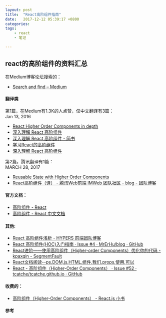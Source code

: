 ```yaml
---
layout: post
title:  "React高阶组件指南"
date:   2017-12-12 05:39:17 +0800
categories:  
tags: 
    - react
    - 笔记

---
```


## react的高阶组件的资料汇总 ##


在Medium博客论坛搜索的：  

* [Search and find – Medium](https://medium.com/search?q=higher-order-components) 

#### 翻译类 ####

第1篇，在Medium有1.3K的人点赞，仅中文翻译有3篇：  
Jan 13, 2016

* [React Higher Order Components in depth](https://medium.com/@franleplant/react-higher-order-components-in-depth-cf9032ee6c3e)
* [深入理解 React 高阶组件](https://zhuanlan.zhihu.com/p/24776678)
* [深入理解 React 高阶组件 - 简书](http://www.jianshu.com/p/0aae7d4d9bc1)
* [学习React的高阶组件](http://www.59m59s.com/blog/xue-xi-reactde-gao-jie-zu-jian/)
* [深入理解 React 高阶组件](https://qianduan.group/posts/59977ed1b963854f926add05)


第2篇，腾讯翻译有1篇：  
MARCH 28, 2017  

* [Reusable State with Higher Order Components](https://daveceddia.com/extract-state-with-higher-order-components/)
* [React高阶组件（译） - 腾讯Web前端 IMWeb 团队社区 - blog - 团队博客](http://imweb.io/topic/5907038a2739bbed32f60dad)



#### 官方文档： ####

* [高阶组件 - React](https://discountry.github.io/react/docs/higher-order-components.html)
* [高阶组件 - React 中文文档](http://www.css88.com/react/docs/higher-order-components.html)

#### 其他: ####

* [React 高阶组件浅析 - HYPERS 前端团队博客](http://blog.hypers.io/2017/08/24/react-hoc-simple-analysis/)
* [React 高阶组件(HOC)入门指南 · Issue #4 · MrErHu/blog · GitHub](https://github.com/MrErHu/blog/issues/4)
* [React进阶——使用高阶组件（Higher-order Components）优化你的代码 - kpaxqin - SegmentFault](https://segmentfault.com/a/1190000004598113)
* [React文档阅读--ps,DOM,js,HTML,组件,我们,props,使用,可以](http://www.bijishequ.com/detail/262287?p=70)
* [React - 高阶组件（Higher-Order Components） · Issue #52 · tcatche/tcatche.github.io · GitHub](https://github.com/tcatche/tcatche.github.io/issues/52)

#### 收费的： ####

* [高阶组件（Higher-Order Components） - React.js 小书](http://huziketang.com/books/react/lesson28)

#### 参考 ####
